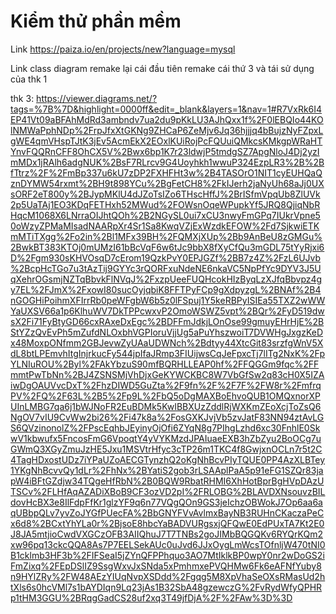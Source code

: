 # Kiểm thử phần mềm
Link https://paiza.io/en/projects/new?language=mysql

Link class diagram
remake lại cái đầu tiên
remake cái thứ 3 và tái sử dụng của thk 1

thk 3:
https://viewer.diagrams.net/?tags=%7B%7D&highlight=0000ff&edit=_blank&layers=1&nav=1#R7VxRk6I4EP41Vt09aBFAhMdRd3ambndv7ua2du9pKkLU3AJhQxx1f%2F0lEBQIo44KOlNMWaPphNDp%2FrpJfxXtGKNg9ZHCaP6ZeMjv6Jq36hjjjq4bBujzNyFZpxLgWE4qmVHspTJtK3jEv5AcmEkX2EOxlKUiRojPcFQUuiQMkcsKMkgpWRaHTYnvFQQRnCFF8OhCX5V%2Bwx6bp1K7r23ldwjP5tmdgSZ7ApgNloJ4Dj2yzImMDx1jRAlh6adgNUK%2BsF7RLrcv9G4Uoyhkh1wwuP324EzpLR3%2B%2BfTtrz%2F%2FmBp337u6kU7zDP2FXHFHt3w%2B4TASOrO1NIT1cyEUHQaQznDYMW54rxmt%2BH9t898YCu%2BgFetCH8%2FkIJerh2jaNyUh68aJj0UXsORF2eT800y%2BJypMKlU4dJZoTsIZo6THscHffJ%2BrISfmVpqUb8ZlUVk2p5UaTAj1EO3KDqFETHxh52MWud%2FOWsnOqeWPupkYf5JRQ8QjiqNbRHqcM1068X6LNrraOIJhtQOh%2B2NGySL0ui7xCU3nwyFmGPq7IUkrVpne50oWzyZPMaMIsadNAARpXr4Sr1Sa8KwqVZjExWzdkEFOW%2Fd7SjkwiETKmMTiTXgg%2Fo2in%2Bl1MFx39BH%2FQMXjXUp%2Bb9AnBeU8zGMGu%2BwkBT383KTOj0mUMzI61bBcVqF6w6tJc9bbX8fXyCfQu3mGDL75tYyRjxi6D%2Fgm930sKHVOsqD7cErom19QzkPvY0EPJGZf%2BB7z4Z%2FzL6UJvb%2BcpHcTGo7u3tAzTij9GYYc3rQORFxuNdeNE6nkaVC5NpPfYc9DYV3J5UqXehrOGsmjNZTqBbvkFlNVqJ%2FxzpUeeFUQHcokHIzByqLzXJfqBbvpz4gy7EL%2FJmX%2FxowI80sucOyjqbiK8FFTPyFCp9gXdpyzgL%2BNAf%2B4nGOGHiPoihmXFIrrRb0peWFgbW6b5z0lFSpuj1Y5keRBPyISIEa55TXZ2wWWYaUXSV66a1p6KlhuWV7DkTPPcwxvP2OmoWSWZ5vpt%2BQr%2FyD519dwsX2Fi71FyBtyGD66cxRAxeDxEgc%2BDFFmJdkjLOnOse99gmuyEHrHjE%2BStYZzQvEvPh5mZufdNLOxbhVGPIoruVjjUg5aPuYhszwoiT7DVWHgJxgzKeDx48MoxpONfmm2GBJevwZyUAaUDWNch%2Bdtyy44XtcGit83srzfgWnV5XdL8btLPEmvhItgInjrkucFy544jpIfaJRmp3FIUijwsCqJeFpxcTj7lITg2NxK%2FpYLNIuROU%2Byl%2FAkYbzuS90mfBQRHLLEAP0hf%2FFQGGm9fqc%2FFmmtPwTbNn%2BJ4ZSNSMjVhDjxGeKYWCKBC8W7VbGfSw2q83cH0X5IZAiwDgOAUVvcDxT%2FhzDIWD5GuZta%2F9fn%2F%2F7F%2FW8r%2FmfrqPV%2FQ%2F63L%2B5%2Fp9L%2FbQ5oDgMAXBoEhvoQUB1OMQxnorXPUInLMBG7qa6j1bWJNoFR2EuBDMk5KwIBBXUzZddlRjWXKmZEoXcjToZsQ6NgOV7vIU9CvWw2bi26%2Fi47k8a%2FosGXKJvjVb5zvJatF83NN94ztAvLGS6QVzinonolZ%2FPscEqhbJEyinyOjOfi6ZYqN8g7PIhgLzhd6xc30FnhlE0SkwV1kbwufx5FncosFmG6VpoqtY4yVYKMzdJPAIuaeEXB3hZbZyu2BoOCg7uGWmQ3XGyZmuJzHE5Jxu1MSVtrHfyc3cTP26m1TKC4f8GwjxnOCLn7r5t2C4TagHDxostUDz7iYPaUZoAECGTynzhQ2oKgNhBcvPIyTQUE0PP4AzXLBTey1YKgNhBcvvQy1dLr%2FhNx%2BYatiS2gob3rLSAAplPaA5p91eFG1SZQr83japW4iBFtGZdjw34TQgeHfRbN%2B0BQW9RbatRHMI6XhHotBprBgHVpDAzUTSCv%2FLHfAqAZADiXBoB9CF3ozVD2pI%2FRLOBG%2BLAVDXNsouvzBILdovHcBX3e8IlFdpFfKr1glzYF9q6n77VQgQOn9GS3jeIchzOBWokJ7Op6aa6aqUBbpQLv7yvZoJYGfPUecFA%2BbGNYFVvAvlmxBayNB3RUHnCKaczaPeCx6d8%2BCxtYhYLa0r%2BjsoE8hbcYaBADVURgsxjQFQwE0EdPUxTA7Kt2E0J8JA5mtjioCwdVXGCzOFB3AIIQhuJ7T7TNBs2goJIMbBQGQKv6RYQrKQm2xw96pq13ckcQQA8As7P7EELSekAUc0uJvd6JJxOygLmWcsTOfnljW470tNI0B1cklmb3HF3b%2FIFSeaI5jZYnQFPPhquo3AO7MtIklkBP0wpY0nr2wDoGS2iFmZixq%2FEpDSlIZ9SsgWxvJxSNda5xPmhmxePVQHMw6Fk6eAFNfYuby8n9HYlZRy%2FW48AEzYIUqNvpXSDdd%2Fgqg5M8XpVhaSeOXsRMasUd2htXls6s0hcVMl7s1bAYDIqn9Lq23jAs1B32SbA48gzewczG%2FvRydWfyQPHRp1tHM3GGU%2BRqgGadCS28uf2xq3T49jfDjA%2F%2FAw%3D%3D

